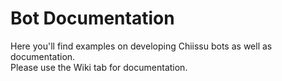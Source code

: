 # Bot Documentation
Here you'll find examples on developing Chiissu bots as well as documentation.<br>
Please use the Wiki tab for documentation.

